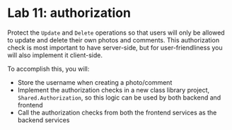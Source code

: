 # Lab 11: authorization

Protect the `Update` and `Delete` operations so that users will only be allowed to update and delete their own photos and comments. This authorization check is most important to have server-side, but for user-friendliness you will also implement it client-side.

To accomplish this, you will:

* Store the username when creating a photo/comment
* Implement the authorization checks in a new class library project, `Shared.Authorization`, so this logic can be used by both backend and frontend
* Call the authorization checks from both the frontend services as the backend services

